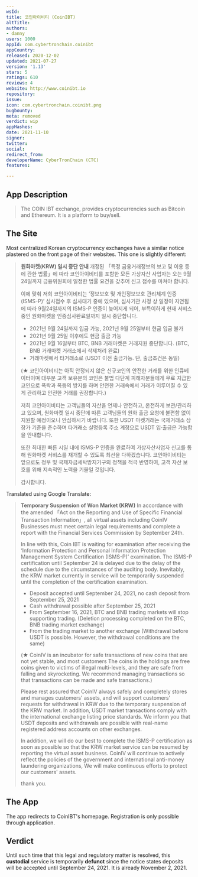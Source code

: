 ```yaml
---
wsId: 
title: 코인아이비티 (CoinIBT)
altTitle: 
authors:
- danny
users: 1000
appId: com.cybertronchain.coinibt
appCountry: 
released: 2020-12-02
updated: 2021-07-27
version: '1.13'
stars: 5
ratings: 610
reviews: 4
website: http://www.coinibt.io
repository: 
issue: 
icon: com.cybertronchain.coinibt.png
bugbounty: 
meta: removed
verdict: wip
appHashes: 
date: 2021-11-10
signer: 
twitter: 
social: 
redirect_from: 
developerName: CyberTronChain (CTC)
features: 

---
```


## App Description

> The COIN IBT exchange, provides cryptocurrencies such as Bitcoin and Ethereum. It is a platform to buy/sell.

## The Site

Most centralized Korean cryptocurrency exchanges have a similar notice plastered on the front page of their websites. This one is slightly different:

> **원화마켓(KRW) 일시 중단 안내**
> 개정된 「특정 금융거래정보의 보고 및 이용 등에 관한 법률」에 따라 코인아이비티를 포함한 모든 가상자산
> 사업자는 오는 9월24일까지 금융위원회에 일정한 법률 요건을 갖추어 신고 접수를 마쳐야 합니다.
>
> 이에 맞춰 저희 코인아이비티는 ‘정보보호 및 개인정보보호 관리체계 인증(ISMS-P)’ 심사접수 후 심사대기
> 중에 있으며, 심사기관 사정 상 일정이 지연됨에 따라 9월24일까지의 ISMS-P 인증이 늦어지게 되어,
> 부득이하게 현재 서비스 중인 원화마켓을 인증심사완료일까지 일시 중단합니다.
>
> * 2021년 9월 24일까지 입금 가능, 2021년 9월 25일부터 현금 입금 불가
> * 2021년 9월 25일 이후에도 현금 출금 가능
> * 2021년 9월 16일부터 BTC, BNB 거래마켓은 거래지원 중단합니다.
>  (BTC, BNB 거래마켓 거래소에서 삭제처리 완료)
> * 거래마켓에서 타거래소로 (USDT 이전 출금가능. 단, 출금조건은 동일)
>
> (★ 코인아이비티는 아직 안정되지 않은 신규코인의 안전한 거래를 위한 인큐베이터이며 대부분 고객
> 보유분의 코인은 불법 다단계 피해자분들에게 무료 지급한 코인으로 폭락과 폭등의 방지를 하며 안전한
> 거래속에서 거래가 이루어질 수 있게 관리하고 안전한 거래를 권장합니다.)
>
> 저희 코인아이비티는 고객님들의 자산을 언제나 안전하고, 온전하게 보관/관리하고 있으며, 원화마켓 일시 중단에 따른 고객님들의 원화 출금 요청에 불편함 없이 지원할 예정이오니 안심하시기 바랍니다.
> 또한 USDT 마켓거래는 국제거래소 상장가 기준을 준수하며
> 타거래소 실명등록 주소 계정으로 USDT 입·출금은 가능함을 안내합니다.
>
> 또한 최대한 빠른 시일 내에 ISMS-P 인증을 완료하여 가상자산사업자 신고를 통해 원화마켓 서비스를 재개할 수 있도록 최선을 다하겠습니다.
> 코인아이비티는 앞으로도 정부 및 국제자금세탁방지기구의 정책을 적극 반영하여,
> 고객 자산 보호를 위해 지속적인 노력을 기울일 것입니다.
>
> 감사합니다.

Translated using Google Translate:

> **Temporary Suspension of Won Market (KRW)**
> In accordance with the amended 「Act on the Reporting and Use of Specific Financial Transaction Information」, all virtual assets including CoinIV
> Businesses must meet certain legal requirements and complete a report with the Financial Services Commission by September 24th.
>
> In line with this, Coin IBT is waiting for examination after receiving the ‘Information Protection and Personal Information Protection Management System Certification (ISMS-P)’   examination.
> The ISMS-P certification until September 24 is delayed due to the delay of the schedule due to the circumstances of the auditing body.
> Inevitably, the KRW market currently in service will be temporarily suspended until the completion of the certification examination.
>
> * Deposit accepted until September 24, 2021, no cash deposit from September 25, 2021
> * Cash withdrawal possible after September 25, 2021
> * From September 16, 2021, BTC and BNB trading markets will stop supporting trading.
> (Deletion processing completed on the BTC, BNB trading market exchange)
> * From the trading market to another exchange (Withdrawal before USDT is possible. However, the withdrawal conditions are the same)
>
> (★ CoinIV is an incubator for safe transactions of new coins that are not yet stable, and most customers
> The coins in the holdings are free coins given to victims of illegal multi-levels, and they are safe from falling and skyrocketing.
> We recommend managing transactions so that transactions can be made and safe transactions.)
>
> Please rest assured that CoinIV always safely and completely stores and manages customers' assets, and will support customers' requests for withdrawal in KRW due to the temporary suspension of the KRW market.
> In addition, USDT market transactions comply with the international exchange listing price standards.
> We inform you that USDT deposits and withdrawals are possible with real-name registered address accounts on other exchanges.
>
> In addition, we will do our best to complete the ISMS-P certification as soon as possible so that the KRW market service can be resumed by reporting the virtual asset business.
> CoinIV will continue to actively reflect the policies of the government and international anti-money laundering organizations,
> We will make continuous efforts to protect our customers' assets.
>
> thank you.

## The App

The app redirects to CoinIBT's homepage. Registration is only possible through application.

## Verdict

Until such time that this legal and regulatory matter is resolved, this **custodial** service is temporarily **defunct** since the notice states deposits will be accepted until September 24, 2021. It is already November 2, 2021.
